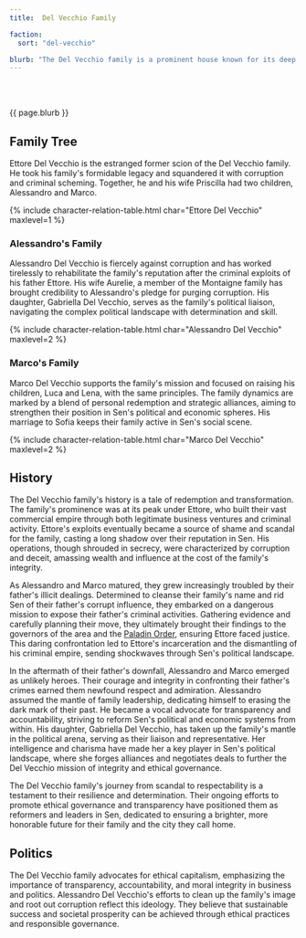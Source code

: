```yaml
---
title:  Del Vecchio Family

faction: 
  sort: "del-vecchio"

blurb: "The Del Vecchio family is a prominent house known for its deep roots in commerce, finance, and trade, wielding considerable influence over Sen's economic landscape. Despite a history marred by scandals, they have recently embarked on a mission to clean up their image and root out corruption. "
---
```


<h1 id="overview" style="visibility: hidden; margin: 0px; padding: 0px;">Overview</h1>

{{ page.blurb }}

<!--more-->

## Family Tree
Ettore Del Vecchio is the estranged former scion of the Del Vecchio family. He took his family's formidable legacy and squandered it with corruption and criminal scheming. Together, he and his wife Priscilla had two children, Alessandro and Marco. 

{% include character-relation-table.html char="Ettore Del Vecchio" maxlevel=1 %}

### Alessandro's Family 
Alessandro Del Vecchio is fiercely against corruption and has worked tirelessly to rehabilitate the family's reputation after the criminal exploits of his father Ettore. His wife Aurelie, a member of the Montaigne family has brought credibility to Alessandro's pledge for purging corruption. His daughter, Gabriella Del Vecchio, serves as the family's political liaison, navigating the complex political landscape with determination and skill.

{% include character-relation-table.html char="Alessandro Del Vecchio" maxlevel=2 %}

### Marco's Family 
Marco Del Vecchio supports the family's mission and focused on raising his children, Luca and Lena, with the same principles. The family dynamics are marked by a blend of personal redemption and strategic alliances, aiming to strengthen their position in Sen's political and economic spheres. His marriage to Sofia keeps their family active in Sen's social scene. 

{% include character-relation-table.html char="Marco Del Vecchio" maxlevel=2 %}

## History
The Del Vecchio family's history is a tale of redemption and transformation. The family's prominence was at its peak under Ettore, who built their vast commercial empire through both legitimate business ventures and criminal activity. Ettore's exploits eventually became a source of shame and scandal for the family, casting a long shadow over their reputation in Sen. His operations, though shrouded in secrecy, were characterized by corruption and deceit, amassing wealth and influence at the cost of the family's integrity.

As Alessandro and Marco matured, they grew increasingly troubled by their father's illicit dealings. Determined to cleanse their family's name and rid Sen of their father's corrupt influence, they embarked on a dangerous mission to expose their father's criminal activities. Gathering evidence and carefully planning their move, they ultimately brought their findings to the governors of the area and the [Paladin Order](../factions/order-of-the-open-hand), ensuring Ettore faced justice. This daring confrontation led to Ettore's incarceration and the dismantling of his criminal empire, sending shockwaves through Sen's political landscape.

In the aftermath of their father's downfall, Alessandro and Marco emerged as unlikely heroes. Their courage and integrity in confronting their father's crimes earned them newfound respect and admiration. Alessandro assumed the mantle of family leadership, dedicating himself to erasing the dark mark of their past. He became a vocal advocate for transparency and accountability, striving to reform Sen's political and economic systems from within. His daughter, Gabriella Del Vecchio, has taken up the family's mantle in the political arena, serving as their liaison and representative. Her intelligence and charisma have made her a key player in Sen's political landscape, where she forges alliances and negotiates deals to further the Del Vecchio mission of integrity and ethical governance.

The Del Vecchio family's journey from scandal to respectability is a testament to their resilience and determination. Their ongoing efforts to promote ethical governance and transparency have positioned them as reformers and leaders in Sen, dedicated to ensuring a brighter, more honorable future for their family and the city they call home.

## Politics
The Del Vecchio family advocates for ethical capitalism, emphasizing the importance of transparency, accountability, and moral integrity in business and politics. Alessandro Del Vecchio's efforts to clean up the family's image and root out corruption reflect this ideology. They believe that sustainable success and societal prosperity can be achieved through ethical practices and responsible governance.
